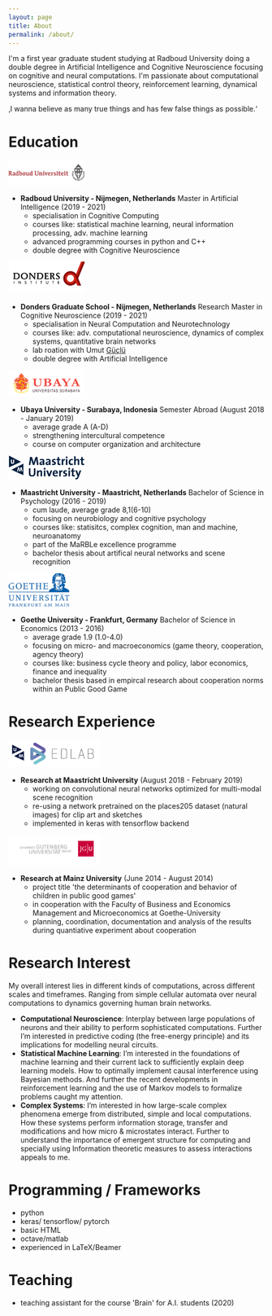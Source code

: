 ```yaml
---
layout: page
title: About
permalink: /about/
---
```


I'm a first year graduate student studying at Radboud University doing a double degree in Artificial Intelligence and Cognitive Neuroscience focusing on cognitive and neural computations. I'm passionate about computational neuroscience, statistical control theory, reinforcement learning, dynamical systems and information theory.

‚I wanna believe as many true things and has few false things as possible.‘

# Education

<img src="/assets/radboud _logo.jpg" width="150"> 

* **Radboud University - Nijmegen, Netherlands** Master in Artificial Intelligence (2019 - 2021)
  - specialisation in Cognitive Computing
  - courses like: statistical machine learning, neural information processing, adv. machine learning
  - advanced programming courses in python and C++
  - double degree with Cognitive Neuroscience


<img src="/assets/donders_logo.jpg" width="150"> 

* **Donders Graduate School - Nijmegen, Netherlands** Research Master in Cognitive Neuroscience (2019 - 2021)
  - specialisation in Neural Computation and Neurotechnology
  - courses like: adv. computational neuroscience, dynamics of complex systems, quantitative brain networks
  - lab roation with Umut [Güçlü](https://www.ru.nl/english/people/guclu-u/)
  - double degree with Artificial Intelligence


<img src="/assets/ubaya.png" width="150"> 
  
* **Ubaya University - Surabaya, Indonesia** Semester Abroad (August 2018 - January 2019)
  - average grade A (A-D) 
  - strengthening intercultural competence
  - course on computer organization and architecture
  
  
<img src="/assets/Maasi.png" width="150"> 

* **Maastricht University - Maastricht, Netherlands** Bachelor of Science in Psychology (2016 - 2019)
  - cum laude, average grade 8,1(6-10)
  - focusing on neurobiology and cognitive psychology
  - courses like: statisitcs, complex cognition, man and machine, neuroanatomy
  - part of the MaRBLe excellence programme
  - bachelor thesis about artifical neural networks and scene recognition


<img src="/assets/Goethe.png" width="120"> 

* **Goethe University - Frankfurt, Germany** Bachelor of Science in Economics (2013 - 2016)
  - average grade 1.9 (1.0-4.0)
  - focusing on micro- and macroeconomics (game theory, cooperation, agency theory)
  - courses like: business cycle theory and policy, labor economics, finance and inequality
  - bachelor thesis based in empircal research about cooperation norms within an Public Good Game

# Research Experience

<img src="/assets/EDLAB-logo-UM2.jpg" width="180">   

* **Research at Maastricht University** (August 2018 - February 2019)
  - working on convolutional neural networks optimized for multi-modal scene recognition
  - re-using a network pretrained on the places205 dataset (natural images) for clip art and sketches
  - implemented in keras with tensorflow backend

<img src="/assets/JGU2.jpg" width="180">   

* **Research at Mainz University** (June 2014 - August 2014)
  - project title 'the determinants of cooperation and behavior of children in public good games'
  - in cooperation with the Faculty of Business and Economics Management and Microeconomics at Goethe-University
  - planning, coordination, documentation and analysis of the results during quantiative experiment about cooperation


# Research Interest
My overall interest lies in different kinds of computations, across different scales and timeframes. Ranging from simple cellular automata over neural computations to dynamics governing human brain networks.
  - **Computational Neuroscience**: Interplay between large populations of neurons and their ability to perform sophisticated computations. Further I’m interested in predictive coding (the free-energy principle) and its implications for modelling neural circuits.
  - **Statistical Machine Learning**: I’m interested in the foundations of machine learning and their current lack to sufficiently explain deep learning models. How to optimally implement causal interference using Bayesian methods. And further the recent developments in reinforcement learning and the use of Markov models to formalize problems caught my attention.
  - **Complex Systems**: I’m interested in how large-scale complex phenomena emerge from distributed, simple and local computations. How these systems perform information storage, transfer and modifications and how micro & microstates interact. Further to understand the importance of emergent structure for computing and specially using Information theoretic measures to assess interactions appeals to me. 
  
# Programming / Frameworks
  - python
  - keras/ tensorflow/ pytorch
  - basic HTML
  - octave/matlab
  - experienced in LaTeX/Beamer

# Teaching
  - teaching assistant for the course 'Brain' for A.I. students (2020)
